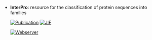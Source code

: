 



- **InterPro**: resource for the classification of protein sequences into families  

    [![Publication](https://img.shields.io/badge/Publication-Citations:11-blue?style=for-the-badge&logo=bookstack)](https://doi.org/10.1093/nar%2Fgkae1082) 
    [![JIF](https://img.shields.io/badge/Impact_Factor-16.60-purple?style=for-the-badge&logo=academia)](https://doi.org/10.1093/nar%2Fgkae1082)

    [![Webserver](https://img.shields.io/badge/Webserver-online-brightgreen?style=for-the-badge&logo=cachet&logoColor=65FF8F)](https://www.ebi.ac.uk/interpro) 

